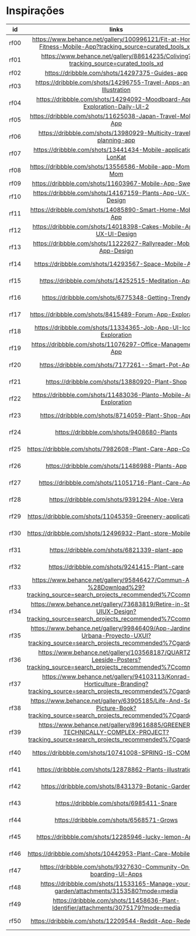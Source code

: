 # Inspirações

|  id  |                                                                links                                                                 |                                                     imagem                                                     |
| :--: | :----------------------------------------------------------------------------------------------------------------------------------: | :------------------------------------------------------------------------------------------------------------: |
| rf00 |              https://www.behance.net/gallery/100996121/Fit-at-Home-Fitness-Mobile-App?tracking_source=curated_tools_xd               |                                                   ![img0]()                                                    |
| rf01 |                          https://www.behance.net/gallery/88614235/Coliving?tracking_source=curated_tools_xd                          |                                                   ![img1]()                                                    |
| rf02 |                                            https://dribbble.com/shots/14297375-Guides-app                                            |              ![img2](https://cdn.dribbble.com/users/2045817/screenshots/14297375/guides_app.jpg)               |
| rf03 |                                   https://dribbble.com/shots/14296755-Travel-Apps-and-Illustration                                   |              ![img3](https://cdn.dribbble.com/users/2495464/screenshots/14296755/frame_7__4_.jpg)              |
| rf04 |                               https://dribbble.com/shots/14294092-Moodboard-App-Exploration-Daily-UI-2                               |         ![img4](https://cdn.dribbble.com/users/2636296/screenshots/14294092/showcase_dribble_day2.jpg)         |
| rf05 |                                     https://dribbble.com/shots/11625038-Japan-Travel-Mobile-App                                      |            ![img5](https://cdn.dribbble.com/users/427857/screenshots/11625038/japan-dribbble-4.jpg)            |
| rf06 |                                  https://dribbble.com/shots/13980929-Multicity-travel-planning-app                                   |          ![img6](https://cdn.dribbble.com/users/944376/screenshots/13980929/multicity_travel_app.png)          |
| rf07 |                                    https://dribbble.com/shots/13441434-Mobile-application-LonKat                                     |                ![img7](https://cdn.dribbble.com/users/702789/screenshots/13441434/dirbbble.png)                |
| rf08 |                                      https://dribbble.com/shots/13556586-Mobile-app-Mom-to-Mom                                       |                ![img8](https://cdn.dribbble.com/users/702789/screenshots/13556586/dribbble.png)                |
| rf09 |                                        https://dribbble.com/shots/11603967-Mobile-App-Sweetle                                        |                 ![img9](https://cdn.dribbble.com/users/702789/screenshots/11603967/final2.png)                 |
| rf10 |                                     https://dribbble.com/shots/14167159-Plants-App-UX-UI-Design                                      |              ![img10](https://cdn.dribbble.com/users/1615584/screenshots/14167159/plants-app.jpg)              |
| rf11 |                                      https://dribbble.com/shots/14085890-Smart-Home-Mobile-App                                       |            ![img11](https://cdn.dribbble.com/users/1615584/screenshots/14085890/web_1920___130.jpg)            |
| rf12 |                                  https://dribbble.com/shots/14018398-Cakes-Mobile-App-UX-UI-Design                                   |            ![img12](https://cdn.dribbble.com/users/1615584/screenshots/14018398/web_1920___103.jpg)            |
| rf13 |                                  https://dribbble.com/shots/11222627-Rallyreader-Mobile-App-Design                                   |                 ![img13](https://cdn.dribbble.com/users/4859/screenshots/11222627/rally_2.png)                 |
| rf14 |                                         https://dribbble.com/shots/14293567-Space-Mobile-App                                         |              ![img14](https://cdn.dribbble.com/users/2137416/screenshots/14293567/space_app.png)               |
| rf15 |                                          https://dribbble.com/shots/14252515-Meditation-App                                          |           ![img15](https://cdn.dribbble.com/users/1715186/screenshots/14252515/meditation_app_1.png)           |
| rf16 |                                          https://dribbble.com/shots/6775348-Getting-Trendy                                           |                  ![img16](https://cdn.dribbble.com/users/14268/screenshots/6775348/joke.png)                   |
| rf17 |                                       https://dribbble.com/shots/8415489-Forum-App-Exploration                                       |               ![img17](https://cdn.dribbble.com/users/3572249/screenshots/8415489/forum_app.png)               |
| rf18 |                                   https://dribbble.com/shots/11334365-Job-App-UI-Icon-Exploration                                    |    ![img18](https://cdn.dribbble.com/users/1464151/screenshots/11334365/job_app_ui___icon_exploration.png)     |
| rf19 |                                      https://dribbble.com/shots/11076297-Office-Management-App                                       |        ![img19](https://cdn.dribbble.com/users/2562606/screenshots/11076297/office_management_app.png)         |
| rf20 |                                          https://dribbble.com/shots/7177261--Smart-Pot-App                                           |               ![img20](https://cdn.dribbble.com/users/204298/screenshots/7177261/smart_pots.png)               |
| rf21 |                                            https://dribbble.com/shots/13880920-Plant-Shop                                            |            ![img21](https://cdn.dribbble.com/users/2367559/screenshots/13880920/dribbble_thumb.png)            |
| rf22 |                                  https://dribbble.com/shots/11483036-Planto-Mobile-App-Exploration                                   |    ![img22](https://cdn.dribbble.com/users/4208985/screenshots/11483036/planto_mobile_app_exploration.png)     |
| rf23 |                                          https://dribbble.com/shots/8714059-Plant-Shop-App                                           |       ![img23](https://cdn.dribbble.com/users/1588660/screenshots/8714059/img_20191202_113003_885.jpeg)        |
| rf24 |                                              https://dribbble.com/shots/9408680-Plants                                               |                ![img24](https://cdn.dribbble.com/users/3761098/screenshots/9408680/plants1.png)                |
| rf25 |                                      https://dribbble.com/shots/7982608-Plant-Care-App-Concept                                       |           ![img25](https://cdn.dribbble.com/users/1422654/screenshots/7982608/plantapp_dribbble.png)           |
| rf26 |                                            https://dribbble.com/shots/11486988-Plants-App                                            |            ![img26](https://cdn.dribbble.com/users/5103011/screenshots/11486988/dribble_plants.png)            |
| rf27 |                                          https://dribbble.com/shots/11051716-Plant-Care-App                                          |            ![img27](https://cdn.dribbble.com/users/3250588/screenshots/11051716/plant_care_app.png)            |
| rf28 |                                             https://dribbble.com/shots/9391294-Aloe-Vera                                             |                ![img28](https://cdn.dribbble.com/users/1113153/screenshots/9391294/aloe_2x.png)                |
| rf29 |                                     https://dribbble.com/shots/11045359-Greenery-application-ui                                      |                ![img29](https://cdn.dribbble.com/users/1786054/screenshots/11045359/__0412.png)                |
| rf30 |                                      https://dribbble.com/shots/12496932-Plant-store-Mobile-App                                      |            ![img30](https://cdn.dribbble.com/users/2569995/screenshots/12496932/plant_full_app.jpg)            |
| rf31 |                                             https://dribbble.com/shots/6821339-plant-app                                             |                ![img31](https://cdn.dribbble.com/users/3506695/screenshots/6821339/__hjkk.png)                 |
| rf32 |                                            https://dribbble.com/shots/9241415-Plant-care                                             |               ![img32](https://cdn.dribbble.com/users/4608582/screenshots/9241415/db_plant.png)                |
| rf33 |      https://www.behance.net/gallery/95846427/Commun-App-%28Download%29?tracking_source=search_projects_recommended%7Ccommunity      |                                                   ![img33]()                                                   |
| rf34 |     https://www.behance.net/gallery/73683819/Retire-in-Style-UIUX-Design?tracking_source=search_projects_recommended%7Ccommunity     |                                                   ![img34]()                                                   |
| rf35 | https://www.behance.net/gallery/99846409/App-Jardineria-Urbana-Proyecto-UXUI?tracking_source=search_projects_recommended%7Cgardening |                                                   ![img35]()                                                   |
| rf36 |       https://www.behance.net/gallery/103568187/QUARTZ-Leeside-Posters?tracking_source=search_projects_recommended%7Ccommunity       |                                                   ![img36]()                                                   |
| rf37 |    https://www.behance.net/gallery/94103113/Konrad-Horticulture-Branding?tracking_source=search_projects_recommended%7Cgardening     |                                                   ![img37]()                                                   |
| rf38 |     https://www.behance.net/gallery/63905185/Life-And-Seed-Picture-Book?tracking_source=search_projects_recommended%7Cgardening      |                                                   ![img38]()                                                   |
| rf39 | https://www.behance.net/gallery/89616885/GREENER-TECHNICALLY-COMPLEX-PROJECT?tracking_source=search_projects_recommended%7Cgardening |                                                   ![img39]()                                                   |
| rf40 |                                         https://dribbble.com/shots/10741008-SPRING-IS-COMING                                         |           ![img40](https://cdn.dribbble.com/users/11431/screenshots/10741008/winter_alma_shaded.jpg)           |
| rf41 |                                       https://dribbble.com/shots/12878862-Plants-illustration                                        |            ![img41](https://cdn.dribbble.com/users/2879528/screenshots/12878862/plant_care-01.png)             |
| rf42 |                                          https://dribbble.com/shots/8431379-Botanic-Garden                                           |            ![img42](https://cdn.dribbble.com/users/2811827/screenshots/8431379/botanic_garden.png)             |
| rf43 |                                               https://dribbble.com/shots/6985411-Snare                                               | ![img43](https://cdn.dribbble.com/users/1118956/screenshots/6985411/da911c29-ca55-41e0-ae8c-072be37ef51d.jpeg) |
| rf44 |                                               https://dribbble.com/shots/6568571-Grows                                               |                ![img44](https://cdn.dribbble.com/users/1355613/screenshots/6568571/____41.jpg)                 |
| rf45 |                                         https://dribbble.com/shots/12285946-lucky-lemon-App                                          |              ![img45](https://cdn.dribbble.com/users/3834303/screenshots/12285946/luckylemon.png)              |
| rf46 |                                      https://dribbble.com/shots/10442953-Plant-Care-Mobile-App                                       |              ![img46](https://cdn.dribbble.com/users/2305614/screenshots/10442953/plants_web.png)              |
| rf47 |                                   https://dribbble.com/shots/9327630-Community-On-boarding-UI-Apps                                   |           ![img47](https://cdn.dribbble.com/users/1152627/screenshots/9327630/shot_akhir_tahun.png)            |
| rf48 |                        https://dribbble.com/shots/11533165-Manage-your-garden/attachments/3153580?mode=media                         |                                                   ![img48]()                                                   |
| rf49 |                         https://dribbble.com/shots/11458636-Plant-Identifier/attachments/3075179?mode=media                          |                                                   ![img49]()                                                   |
| rf50 |                                       https://dribbble.com/shots/12209544-Reddit-App-Redesign                                        |               ![img50](https://cdn.dribbble.com/users/2821146/screenshots/12209544/frame_1.png)                |
